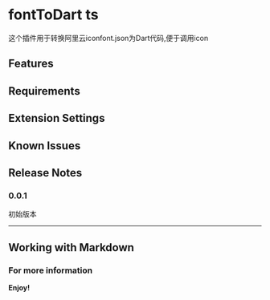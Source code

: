 # fontToDart ts

这个插件用于转换阿里云iconfont.json为Dart代码,便于调用icon

## Features


## Requirements


## Extension Settings


## Known Issues



## Release Notes


### 0.0.1

初始版本

-----------------------------------------------------------------------------------------------------------

## Working with Markdown


### For more information


**Enjoy!**

